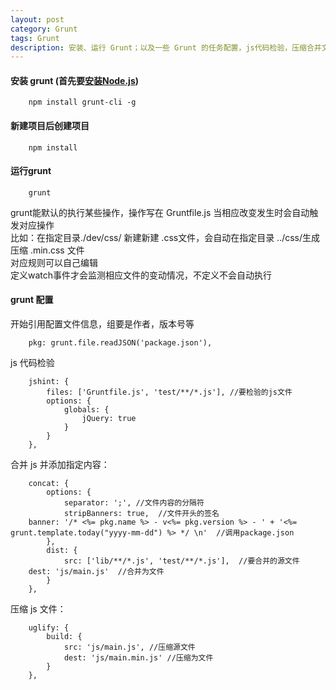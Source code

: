 ```yaml
---
layout: post
category: Grunt
tags: Grunt
description: 安装、运行 Grunt；以及一些 Grunt 的任务配置，js代码检验，压缩合并文件，编译less得。
---
```



#### 安装 grunt  (首先要[安装Node.js](../08/22.html))

		npm install grunt-cli -g

#### 新建项目后创建项目  

		npm install  

#### 运行grunt  
		
		grunt  

  
grunt能默认的执行某些操作，操作写在 Gruntfile.js 当相应改变发生时会自动触发对应操作  
	比如：在指定目录./dev/css/ 新建新建 .css文件，会自动在指定目录 ../css/生成压缩 .min.css 文件  
对应规则可以自己编辑  
定义watch事件才会监测相应文件的变动情况，不定义不会自动执行  
    
#### grunt 配置  

开始引用配置文件信息，组要是作者，版本号等 

 		pkg: grunt.file.readJSON('package.json'),
  
js 代码检验  

   		jshint: {
            files: ['Gruntfile.js', 'test/**/*.js'], //要检验的js文件
            options: {
                globals: {
                    jQuery: true
                }
            }
        },  
 
合并 js 并添加指定内容： 

 		concat: {
            options: {
                separator: ';', //文件内容的分隔符
                stripBanners: true,  //文件开头的签名
		banner: '/* <%= pkg.name %> - v<%= pkg.version %> - ' + '<%= grunt.template.today("yyyy-mm-dd") %> */ \n'  //调用package.json
            },
            dist: {
                src: ['lib/**/*.js', 'test/**/*.js'],  //要合并的源文件
		dest: 'js/main.js'  //合并为文件
            }
        },

压缩 js 文件：  

 		uglify: {
            build: {
                src: 'js/main.js', //压缩源文件
                dest: 'js/main.min.js' //压缩为文件  
            }
        },



 
  



[jekyll]: http://jekyllrb.com/ "Jekyll 官方文档"
[emacs-jekyll]: https://github.com/diasjorge/jekyll.el "Emacs Jekyll 插件"
[emacs-jekyll-better]: https://github.com/tangjiujun/emacs.d/blob/master/custom-util/jekyll.el "修改后的 Emacs Jekyll 插件"